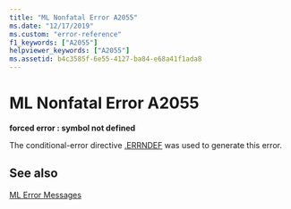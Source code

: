 ```yaml
---
title: "ML Nonfatal Error A2055"
ms.date: "12/17/2019"
ms.custom: "error-reference"
f1_keywords: ["A2055"]
helpviewer_keywords: ["A2055"]
ms.assetid: b4c3585f-6e55-4127-ba84-e68a41f1ada8
---
```

# ML Nonfatal Error A2055

**forced error : symbol not defined**

The conditional-error directive [.ERRNDEF](dot-errndef.md) was used to generate this error.

## See also

[ML Error Messages](ml-error-messages.md)
